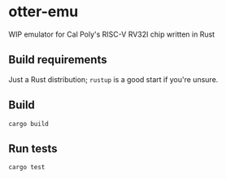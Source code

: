 # otter-emu

WIP emulator for Cal Poly's RISC-V RV32I chip written in Rust

## Build requirements

Just a Rust distribution; `rustup` is a good start if you're unsure.

## Build

`cargo build`

## Run tests

`cargo test`
